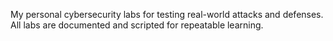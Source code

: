 My personal cybersecurity labs for testing real-world attacks and defenses. All labs are documented and scripted for repeatable learning.
